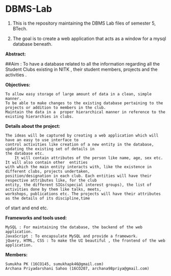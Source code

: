 # DBMS-Lab

1. This is the repository maintaining the DBMS Lab files of semester 5, BTech.  

2. The goal is to create a web application that acts as a window for a mysql database beneath.  

**Abstract:** 

 ##Aim : 
     To have a database related to all the information regarding all the Student Clubs existing in NITK , their student members, projects  and the activities .


**Objectives:** 

    To allow easy storage of large amount of data in a clean, simple manner.
    To be able to make changes to the existing database pertaining to the projects or addition to members in the club.
    Maintain the data in a  proper hierarchical manner in reference to the existing hierarchies in clubs.

**Details about the project:**

    The ideas will be captured by creating a web application which will have an easy to use interface to 
    control activities like creation of a new entity in the database, updating the existing set of details in
    the database etc. 
        It will contain attributes of the person like name, age, sex etc. It will also contain other  entities 
    with which the main entity interacts with, like the existence in different clubs, projects undertaken, 
    position/designation in each club. Each entities will have their respective attributes like, for the club 
    entity, the different SIGs(special interest groups), the list of activities done by them like talks, meets,
    workshops, publications etc. The projects will have their attributes as the details of its discipline,time 
of start and end etc.

**Frameworks and tools used:**

    MySQL : For maintaining the database, the backend of the web application.
    JavaScript : To encapsulate MySQL and provide a framework.
    jQuery, HTML, CSS : To make the UI beautiful , the frontend of the web application.  


**Members:**

    Sumukha PK (16CO145, sumukhapk46@gmail.com)
    Archana Priyadarshani Sahoo (16CO207, archana98priya@gmail.com)





